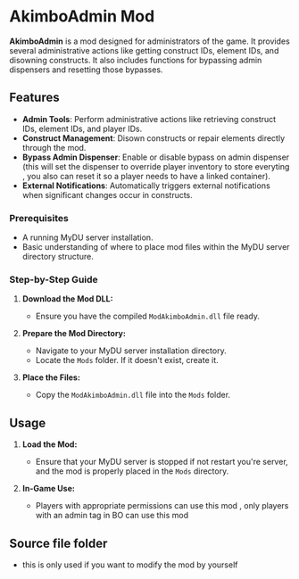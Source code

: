 
# AkimboAdmin Mod

**AkimboAdmin** is a mod designed for administrators of the game. It provides several administrative actions like getting construct IDs, element IDs, and disowning constructs. It also includes functions for bypassing admin dispensers and resetting those bypasses.

## Features

- **Admin Tools**: Perform administrative actions like retrieving construct IDs, element IDs, and player IDs.
- **Construct Management**: Disown constructs or repair elements directly through the mod.
- **Bypass Admin Dispenser**: Enable or disable bypass on admin dispenser (this will set the dispenser to override player inventory to store everyting , you also can reset it so a player needs to have a linked container).
- **External Notifications**: Automatically triggers external notifications when significant changes occur in constructs.

### Prerequisites

- A running MyDU server installation.
- Basic understanding of where to place mod files within the MyDU server directory structure.

### Step-by-Step Guide

1. **Download the Mod DLL:**
   - Ensure you have the compiled `ModAkimboAdmin.dll` file ready.

2. **Prepare the Mod Directory:**
   - Navigate to your MyDU server installation directory.
   - Locate the `Mods` folder. If it doesn't exist, create it.

3. **Place the Files:**
   - Copy the `ModAkimboAdmin.dll` file into the `Mods` folder.

## Usage

1. **Load the Mod:**
   - Ensure that your MyDU server is stopped if not restart you're server, and the mod is properly placed in the `Mods` directory.
   
2. **In-Game Use:**
   - Players with appropriate permissions can use this mod , only players with an admin tag in BO can use this mod

## Source file folder

- this is only used if you want to modify the mod by yourself